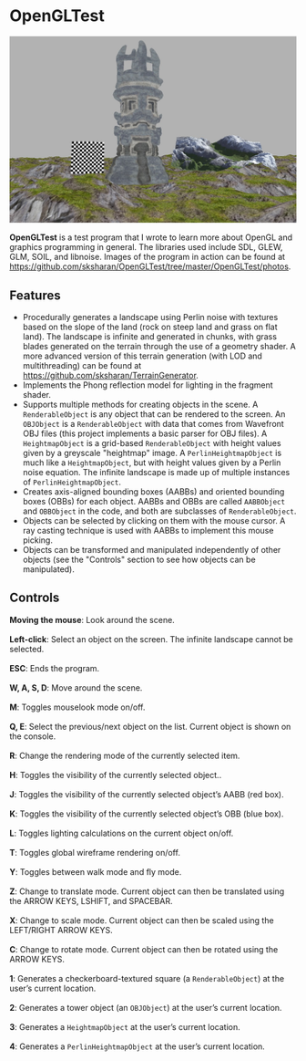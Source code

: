 # OpenGLTest
![](https://github.com/sksharan/OpenGLTest/blob/master/OpenGLTest/photos/opengltest.jpg)

**OpenGLTest** is a test program that I wrote to learn more about OpenGL and graphics programming in general. The libraries used include SDL, GLEW, GLM, SOIL, and libnoise. Images of the program in action can be found at https://github.com/sksharan/OpenGLTest/tree/master/OpenGLTest/photos. 

Features
--------
- Procedurally generates a landscape using Perlin noise with textures based on the slope of the land (rock on steep land and grass on flat land). The landscape is infinite and generated in chunks, with grass blades generated on the terrain through the use of a geometry shader. A more advanced version of this terrain generation (with LOD and multithreading) can be found at https://github.com/sksharan/TerrainGenerator.
- Implements the Phong reflection model for lighting in the fragment shader.
- Supports multiple methods for creating objects in the scene. A <code>RenderableObject</code> is any object that can be rendered to the screen. An <code>OBJObject</code> is a <code>RenderableObject</code> with data that comes from Wavefront OBJ files (this project implements a basic parser for OBJ files). A <code>HeightmapObject</code> is a grid-based <code>RenderableObject</code> with height values given by a greyscale "heightmap" image. A <code>PerlinHeightmapObject</code> is much like a <code>HeightmapObject</code>, but with height values given by a Perlin noise equation. The infinite landscape is made up of multiple instances of <code>PerlinHeightmapObject</code>. 
- Creates axis-aligned bounding boxes (AABBs) and oriented bounding boxes (OBBs) for each object. AABBs and OBBs are called <code>AABBObject</code> and <code>OBBObject</code> in the code, and both are subclasses of <code>RenderableObject</code>.
- Objects can be selected by clicking on them with the mouse cursor. A ray casting technique is used with AABBs to implement this mouse picking.
- Objects can be transformed and manipulated independently of other objects (see the "Controls" section to see how objects can be manipulated).

Controls
--------
**Moving the mouse**: Look around the scene.<br></br>
**Left-click**: Select an object on the screen. The infinite landscape cannot be selected.<br></br>
**ESC**: Ends the program.<br></br>
**W, A, S, D**: Move around the scene.<br></br>
**M**: Toggles mouselook mode on/off.<br></br>
**Q, E**: Select the previous/next object on the list. Current object is shown on the console.<br></br>
**R**: Change the rendering mode of the currently selected item.<br></br>
**H**: Toggles the visibility of the currently selected object..<br></br>
**J**: Toggles the visibility of the currently selected object’s AABB (red box).<br></br>
**K**: Toggles the visibility of the currently selected object’s OBB (blue box).<br></br>
**L**: Toggles lighting calculations on the current object on/off.<br></br>
**T**: Toggles global wireframe rendering on/off.<br></br>
**Y**: Toggles between walk mode and fly mode.<br></br>
**Z**: Change to translate mode. Current object can then be translated using the ARROW KEYS, LSHIFT, and SPACEBAR.<br></br>
**X**: Change to scale mode. Current object can then be scaled using the LEFT/RIGHT ARROW KEYS.<br></br>
**C**: Change to rotate mode. Current object can then be rotated using the ARROW KEYS.<br></br>
**1**: Generates a checkerboard-textured square (a <code>RenderableObject</code>) at the user’s current location.<br></br>
**2**: Generates a tower object (an <code>OBJObject</code>) at the user’s current location.<br></br>
**3**: Generates a <code>HeightmapObject</code> at the user’s current location.<br></br>
**4**: Generates a <code>PerlinHeightmapObject</code> at the user’s current location.<br></br>

